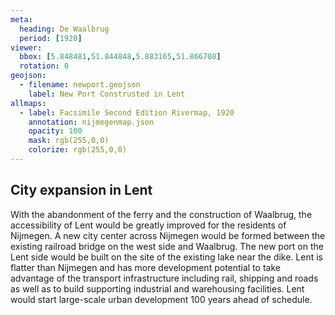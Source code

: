 ```yaml
---
meta:
  heading: De Waalbrug
  period: [1920]
viewer:
  bbox: [5.848481,51.844848,5.883165,51.866708]
  rotation: 0
geojson:
  - filename: newport.geojson
    label: New Port Construsted in Lent
allmaps:
  - label: Facsimile Second Edition Rivermap, 1920
    annotation: nijmegenmap.json
    opacity: 100
    mask: rgb(255,0,0)
    colorize: rgb(255,0,0)
---
```


## City expansion in Lent

With the abandonment of the ferry and the construction of Waalbrug, the accessibility of Lent would be greatly improved for the residents of Nijmegen. A new city center across Nijmegen would be formed between the existing railroad bridge on the west side and Waalbrug. The new port on the Lent side would be built on the site of the existing lake near the dike. Lent is flatter than Nijmegen and has more development potential to take advantage of the transport infrastructure including rail, shipping and roads as well as to build supporting industrial and warehousing facilities. Lent would start large-scale urban development 100 years ahead of schedule.
